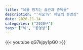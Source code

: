 ```yaml
---
title: "뇌를 망치는 습관과 중독들"
description: "'사오TV' 채널의 동영상"
date: 2020-11-14
categories: ["2020년"]
tags: ["뇌", "동영상"]
---
```


{{< youtube qG7kjpy1pG0 >}}
